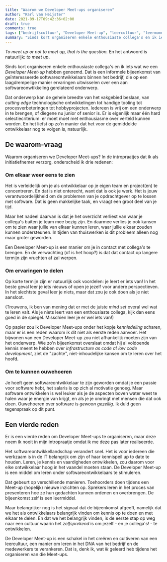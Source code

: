 ```yaml
---
title: "Waarom we Developer Meet-ups organiseren"
author: "Karl van Heijster"
date: 2021-09-17T09:42:36+02:00
draft: true
comments: true
tags: ["bedrijfscultuur", "Developer Meet-up", "leercultuur", "leermoment", "procesverbetering", "samenwerking", "waarde", "werkplezier"]
summary: "Sinds kort organiseren enkele enthousiaste collega's en ik iets wat we een *Developer Meet-up* hebben genoemd. Dat is een informele bijeenkomst van geïnteresseerde softwareontwikkelaars binnen het bedrijf, die op een laagdrempelige manier ervaringen uitwisselen over een aan softwareonwtikkeling gerelateerd onderwerp. Waarom organiseren we Developer Meet-ups? In de intropraatjes dat ik als initiatiefnemer verzorg, onderscheid ik drie redenen."
---
```


*To meet up or not to meet up, that is the question.* En het antwoord is natuurlijk: *to meet up*.


Sinds kort organiseren enkele enthousiaste collega's en ik iets wat we een *Developer Meet-up* hebben genoemd. Dat is een informele bijeenkomst van geïnteresseerde softwareontwikkelaars binnen het bedrijf, die op een laagdrempelige manier ervaringen uitwisselen over een aan softwareonwtikkeling gerelateerd onderwerp. 


Dat onderwerp kan de gehele breedte van het vakgebied beslaan, van *cutting edge* technologische ontwikkelingen tot handige tooling tot procesverbeteringen tot hobbyprojecten. Iedereen is vrij om een onderwerp in te brengen, of diegene nu junior of senior is. Er is eigenlijk maar één hard selectiecriterium: er moet moet met enthousiasme over verteld kunnen worden. En het liefst op zo'n manier dat het voor de gemiddelde ontwikkelaar nog te volgen is, natuurlijk.


## De waarom-vraag


Waarom organiseren we Developer Meet-ups? In de intropraatjes dat ik als initiatiefnemer verzorg, onderscheid ik drie redenen:


### Om elkaar weer eens te zien


Het is verleidelijk om je als ontwikkelaar op je eigen team en project(en) te concentreren. En dat is niet onterecht, want dat is ook je werk. Het is jouw verantwoordelijkheid om de problemen van je opdrachtgever op te lossen met software. Dat is geen makkelijke taak, en vraagt een groot deel van je tijd.


Maar het nadeel daarvan is dat je het overzicht verliest van waar je collega's buiten je team mee bezig zijn. En daarmee verlies je ook kansen om te zien waar jullie van elkaar kunnen leren, waar jullie elkaar zouden kunnen ondersteunen. In tijden van thuiswerken is dit probleem alleen nog maar groter geworden. 


Een Developer Meet-up is een manier om je in contact met collega's te brengen. En de verwachting (of is het hoop?) is dat dat contact op langere termijn zijn vruchten af zal werpen.


### Om ervaringen te delen


Op korte termijn zijn er natuurlijk ook voordelen: je leert er iets van! In het beste geval leer je iets nieuws of open je jezelf voor andere perspectieven. In het slechtste geval leer je niets, maar dat zou je ook doen als je niet aansloot. 


(Trouwens, ik ben van mening dat er met de juiste *mind set* overal wel wat te leren valt. Als je niets leert van een enthousiaste collega, kijk dan eens goed in de spiegel. Misschien leer je er wel iets van!) 


Op papier zou ik Developer Meet-ups onder het kopje *kennisdeling* scharen, maar er is een reden waarom ik dit niet als eerste reden aanvoer. Het bijwonen van een Developer Meet-up zou niet afhankelijk moeten zijn van het onderwerp. Wie zo'n bijeenkomst overslaat omdat hij al voldoende kennis meent te hebben over *infrastructure as code* of *low code development*, ziet de "zachte", niet-inhoudelijke kansen om te leren over het hoofd.


### Om te kunnen ouwehoeren


Je hoeft geen softwareontwikkelaar te zijn geworden omdat je een passie voor software hebt, het salaris is op zich al motivatie genoeg. Maar software ontwikkelen is wel leuker als je de aspecten boven water weet te halen waar je energie van krijgt, en als je je omringt met mensen die dat ook doen. Ouwehoeren over software is *gewoon gezellig*. Ik duld geen tegenspraak op dit punt.


## Een vierde reden


Er is een vierde reden om Developer Meet-ups te organiseren, maar deze noem ik nooit in mijn intropraatje omdat ik me deze pas later realiseerde. 


Het softwareontwikkellandschap verandert snel. Het is voor iedereen die werkzaam is in de IT belangrijk om zijn of haar kennispeil up to date te houden. Leren, je kennis en vaardigheden ontwikkelen, zou daarom voor elke ontwikkelaar hoog in het vaandel moeten staan. De Developer Meet-up is een middel om leren onder softwareontwikkelaars te stimuleren.


Dat gebeurt op verschillende manieren. Toehoorders doen tijdens een Meet-up (hopelijk) nieuwe inzichten op. Sprekers leren in het proces van presenteren hoe ze hun gedachten kunnen ordenen en overbrengen. De bijeenkomst zelf is een leermiddel.  


Maar belangrijker nog is het signaal dat de bijeenkomst afgeeft, namelijk dat we het als ontwikkelaars belangrijk vinden om kennis op te doen en met elkaar te delen. En dat we het belangrijk vinden, is de eerste stap op weg naar een cultuur waarin het *zelfsprekend* is om jezelf - en je collega's! - te ontwikkelen.


De Developer Meet-up is een schakel in het creëren en cultiveren van een leercultuur, een manier om leren in het DNA van het bedrijf en de medewerkers te verankeren. Dat is, denk ik, wat *ik* geleerd heb tijdens het organiseren van die Meet-ups.
